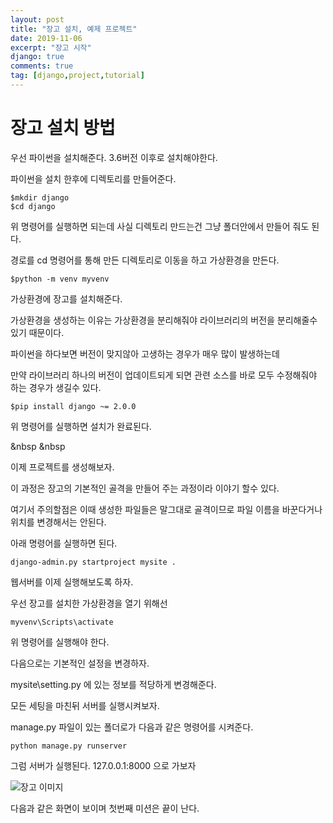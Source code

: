 ```yaml
---
layout: post
title: "장고 설치, 예제 프로젝트"
date: 2019-11-06
excerpt: "장고 시작"
django: true
comments: true
tag: [django,project,tutorial]
---
```

<h1>장고 설치 방법</h1>
우선 파이썬을 설치해준다. 3.6버전 이후로 설치해야한다.

파이썬을 설치 한후에 디렉토리를 만들어준다.
	
	$mkdir django
	$cd django

위 명령어를 실행하면 되는데 사실 디렉토리 만드는건 그냥 폴더안에서 만들어 줘도 된다.

경로를 cd 명령어를 통해 만든 디렉토리로 이동을 하고 가상환경을 만든다.

	$python -m venv myvenv

가상환경에 장고를 설치해준다.

가상환경을 생성하는 이유는 가상환경을 분리해줘야 라이브러리의 버전을 분리해줄수 있기 때문이다.

파이썬을 하다보면 버전이 맞지않아 고생하는 경우가 매우 많이 발생하는데

만약 라이브러리 하나의 버전이 업데이트되게 되면 관련 소스를 바로 모두 수정해줘야 하는 경우가 생길수 있다.

	$pip install django ~= 2.0.0

위 명령어를 실행하면 설치가 완료된다.

&nbsp
&nbsp

이제 프로젝트를 생성해보자.

이 과정은 장고의 기본적인 골격을 만들어 주는 과정이라 이야기 할수 있다.

여기서 주의할점은 이때 생성한 파일들은 말그대로 골격이므로 파일 이름을 바꾼다거나 위치를 변경해서는 안된다.

아래 명령어를 실행하면 된다.

	django-admin.py startproject mysite .

웹서버를 이제 실행해보도록 하자.

우선 장고를 설치한 가상환경을 열기 위해선

	myvenv\Scripts\activate

위 명령어를 실행해야 한다.

다음으로는 기본적인 설정을 변경하자.

mysite\setting.py 에 있는 정보를 적당하게 변경해준다.

모든 세팅을 마친뒤 서버를 실행시켜보자.

manage.py 파일이 있는 폴더로가 다음과 같은 명령어를 시켜준다.

	python manage.py runserver

그럼 서버가 실행된다. 127.0.0.1:8000 으로 가보자

![장고 이미지](\_post\img\django_start.jpg)

다음과 같은 화면이 보이며 첫번째 미션은 끝이 난다.